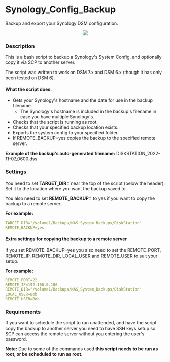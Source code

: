 # Synology_Config_Backup
 Backup and export your Synology DSM configuration.

<p align="center">
<a href="https://hits.seeyoufarm.com"><img src="https://hits.seeyoufarm.com/api/count/incr/badge.svg?url=https%3A%2F%2Fgithub.com%2F007revad%2FSynology_Plex_Backup&count_bg=%2379C83D&title_bg=%23555555&icon=&icon_color=%23E7E7E7&title=hits&edge_flat=false"/></a>
</p>

### Description

This is a bash script to backup a Synology's System Config, and optionally copy it via SCP to another server.

The script was written to work on DSM 7.x and DSM 6.x (though it has only been tested on DSM 6).

#### What the script does:

* Gets your Synology's hostname and the date for use in the backup filename.
  * The Synology's hostname is included in the backup's filename in case you have multiple Synology's.
* Checks that the script is running as root.
* Checks that your specified backup location exists.
* Exports the system config to your specified folder.
* If REMOTE_BACKUP=yes copies the backup to the specified remote server.

**Example of the backup's auto-generated filename:** DISKSTATION_2022-11-07_0600.dss

### Settings

You need to set **TARGET_DIR=** near the top of the script (below the header). Set it to the location where you want the backup saved to. 

You also need to set **REMOTE_BACKUP=** to yes if you want to copy the backup to a remote server.

**For example:**

```YAML
TARGET_DIR="/volume1/Backups/NAS_System_Backups/DiskStation"
REMOTE_BACKUP=yes
```

#### Extra settings for copying the backup to a remote server

If you set REMOTE_BACKUP=yes you also need to set the REMOTE_PORT, REMOTE_IP, REMOTE_DIR, LOCAL_USER and REMOTE_USER to suit your setup.

**For example:**

```YAML
REMOTE_PORT=22
REMOTE_IP=192.168.0.100
REMOTE_DIR="/volume1/Backups/NAS_System_Backups/DiskStation"
LOCAL_USER=Bob
REMOTE_USER=Bob
```

### Requirements

If you want to schedule the script to run unattended, and have the script copy the backup to another server you need to have SSH keys setup so SCP can access the remote server without you entering the user's password.

**Note:** Due to some of the commands used **this script needs to be run as root, or be scheduled to run as root**.
